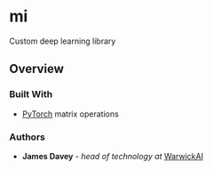 # mi
Custom deep learning library

## Overview

### Built With

* [PyTorch](https://pytorch.org/) matrix operations

### Authors

* **James Davey** - *head of technology at* [WarwickAI](https://warwickai.ml/)
